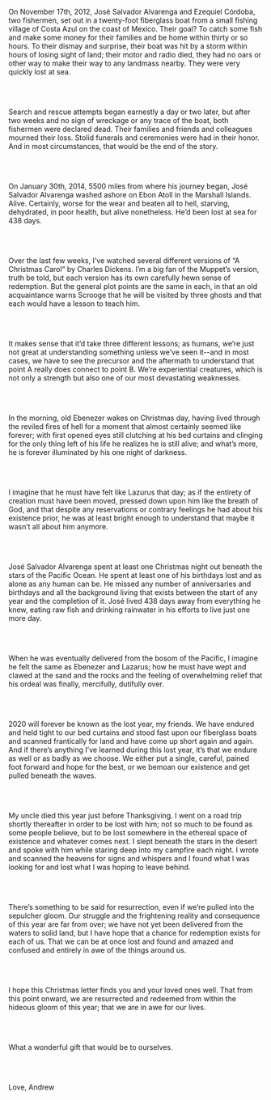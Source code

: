 On November 17th, 2012, José Salvador Alvarenga and Ezequiel Córdoba, two fishermen, set out in a twenty-foot fiberglass boat from a small fishing village of Costa Azul on the coast of Mexico. Their goal? To catch some fish and make some money for their families and be home within thirty or so hours. To their dismay and surprise, their boat was hit by a storm within hours of losing sight of land; their motor and radio died, they had no oars or other way to make their way to any landmass nearby. They were very quickly lost at sea. 

<br/><br/>

Search and rescue attempts began earnestly a day or two later, but after two weeks and no sign of wreckage or any trace of the boat, both fishermen were declared dead. Their families and friends and colleagues mourned their loss. Stolid funerals and ceremonies were had in their honor. And in most circumstances, that would be the end of the story. 

<br/><br/>

On January 30th, 2014, 5500 miles from where his journey began, José Salvador Alvarenga washed ashore on Ebon Atoll in the Marshall Islands. Alive. Certainly, worse for the wear and beaten all to hell, starving, dehydrated, in poor health, but alive nonetheless. He’d been lost at sea for 438 days. 

<br/><br/>

Over the last few weeks, I’ve watched several different versions of “A Christmas Carol” by Charles Dickens. I’m a big fan of the Muppet’s version, truth be told, but each version has its own carefully hewn sense of redemption. But the general plot points are the same in each, in that an old acquaintance warns Scrooge that he will be visited by three ghosts and that each would have a lesson to teach him.    

<br/><br/>

It makes sense that it’d take three different lessons; as humans, we’re just not great at understanding something unless we’ve seen it--and in most cases, we have to see the precursor and the aftermath to understand that point A really does connect to point B. We’re experiential creatures, which is not only a strength but also one of our most devastating weaknesses. 

<br/><br/>

In the morning, old Ebenezer wakes on Christmas day, having lived through the reviled fires of hell for a moment that almost certainly seemed like forever; with first opened eyes still clutching at his bed curtains and clinging for the only thing left of his life he realizes he is still alive; and what’s more, he is forever illuminated by his one night of darkness. 

<br/><br/>

I imagine that he must have felt like Lazurus that day; as if the entirety of creation must have been moved, pressed down upon him like the breath of God, and that despite any reservations or contrary feelings he had about his existence prior, he was at least bright enough to understand that maybe it wasn’t all about him anymore. 

<br/><br/>

José Salvador Alvarenga spent at least one Christmas night out beneath the stars of the Pacific Ocean. He spent at least one of his birthdays lost and as alone as any human can be. He missed any number of anniversaries and birthdays and all the background living that exists between the start of any year and the completion of it. José lived 438 days away from everything he knew, eating raw fish and drinking rainwater in his efforts to live just one more day.  

<br/><br/>

When he was eventually delivered from the bosom of the Pacific, I imagine he felt the same as Ebenezer and Lazarus; how he must have wept and clawed at the sand and the rocks and the feeling of overwhelming relief that his ordeal was finally, mercifully, dutifully over. 

<br/><br/>

2020 will forever be known as the lost year, my friends. We have endured and held tight to our bed curtains and stood fast upon our fiberglass boats and scanned frantically for land and have come up short again and again. And if there’s anything I’ve learned during this lost year, it’s that we endure as well or as badly as we choose. We either put a single, careful, pained foot forward and hope for the best, or we bemoan our existence and get pulled beneath the waves. 

<br/><br/>

My uncle died this year just before Thanksgiving. I went on a road trip shortly thereafter in order to be lost with him; not so much to be found as some people believe, but to be lost somewhere in the ethereal space of existence and whatever comes next. I slept beneath the stars in the desert and spoke with him while staring deep into my campfire each night. I wrote and scanned the heavens for signs and whispers and I found what I was looking for and lost what I was hoping to leave behind. 

<br/><br/>

There’s something to be said for resurrection, even if we’re pulled into the sepulcher gloom. Our struggle and the frightening reality and consequence of this year are far from over; we have not yet been delivered from the waters to solid land, but I have hope that a chance for redemption exists for each of us. That we can be at once lost and found and amazed and confused and entirely in awe of the things around us. 

<br/><br/>

I hope this Christmas letter finds you and your loved ones well. That from this point onward, we are resurrected and redeemed from within the hideous gloom of this year; that we are in awe for our lives. 

<br/><br/>

What a wonderful gift that would be to ourselves. 

<br/><br/>

Love,
Andrew
